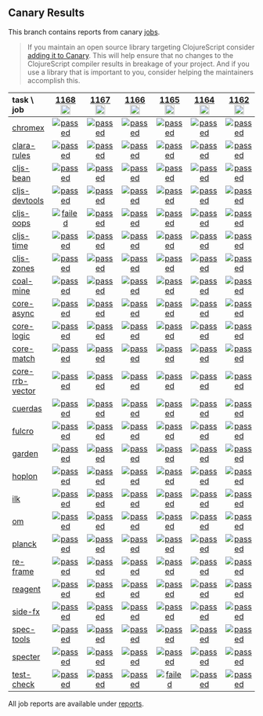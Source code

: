 ## Canary Results

This branch contains reports from canary [jobs](https://github.com/cljs-oss/canary/tree/jobs).

> If you maintain an open source library targeting ClojureScript consider [adding it to Canary](https://github.com/cljs-oss/canary/tree/master#how-to-participate). This will help ensure that no changes to the ClojureScript compiler results in breakage of your project. And if you use a library that is important to you, consider helping the maintainers accomplish this.

[//]: # (begin_overview_table)

| task \ job | <a href="reports/2019/11/11/job-001168-1.10.657-f6852dd80" title="job #1168&#xA;&#xA;job -c mfikes -r patch-tender-2019-11-10T21&#xA;&#xA;requested by Mike Fikes (@mfikes) on 2019-11-10T23:42:52Z">1168<br/><img width=20 height=20 src="https://avatars1.githubusercontent.com/u/1723464?v=4&s=60"></a> | <a href="reports/2019/11/10/job-001167-1.10.593-3471f42de" title="job #1167&#xA;&#xA;job -c mfikes -r CLJS-3185-2&#xA;&#xA;requested by Mike Fikes (@mfikes) on 2019-11-10T21:44:06Z">1167<br/><img width=20 height=20 src="https://avatars1.githubusercontent.com/u/1723464?v=4&s=60"></a> | <a href="reports/2019/11/10/job-001166-1.10.593-7a629304d" title="job #1166&#xA;&#xA;job -c mfikes -r CLJS-3185&#xA;&#xA;requested by Mike Fikes (@mfikes) on 2019-11-10T18:20:19Z">1166<br/><img width=20 height=20 src="https://avatars1.githubusercontent.com/u/1723464?v=4&s=60"></a> | <a href="reports/2019/11/10/job-001165-1.10.592-df183704" title="job #1165&#xA;&#xA;job&#xA;&#xA;requested by BinaryAge Bot (@babot) on 2019-11-10T07:00:09Z">1165<br/><img width=20 height=20 src="https://avatars0.githubusercontent.com/u/1476765?v=4&s=60"></a> | <a href="reports/2019/11/09/job-001164-1.10.593-e01369f9e" title="job #1164&#xA;&#xA;job -c mfikes -r CLJS-3077&#xA;&#xA;requested by Mike Fikes (@mfikes) on 2019-11-09T16:34:09Z">1164<br/><img width=20 height=20 src="https://avatars1.githubusercontent.com/u/1723464?v=4&s=60"></a> | <a href="reports/2019/11/09/job-001162-1.10.593-c4777abbe" title="job #1162&#xA;&#xA;job -c mfikes -r CLJS-3180&#xA;&#xA;requested by Mike Fikes (@mfikes) on 2019-11-09T15:24:24Z">1162<br/><img width=20 height=20 src="https://avatars1.githubusercontent.com/u/1723464?v=4&s=60"></a> | <a href="reports/2019/11/09/job-001161-1.10.592-df183704" title="job #1161&#xA;&#xA;job&#xA;&#xA;requested by BinaryAge Bot (@babot) on 2019-11-09T07:00:09Z">1161<br/><img width=20 height=20 src="https://avatars0.githubusercontent.com/u/1476765?v=4&s=60"></a> | <a href="reports/2019/11/08/job-001160-1.10.592-df183704" title="job #1160&#xA;&#xA;job&#xA;&#xA;requested by BinaryAge Bot (@babot) on 2019-11-08T07:00:10Z">1160<br/><img width=20 height=20 src="https://avatars0.githubusercontent.com/u/1476765?v=4&s=60"></a> | <a href="reports/2019/11/07/job-001159-1.10.592-df183704" title="job #1159&#xA;&#xA;job&#xA;&#xA;requested by BinaryAge Bot (@babot) on 2019-11-07T07:00:08Z">1159<br/><img width=20 height=20 src="https://avatars0.githubusercontent.com/u/1476765?v=4&s=60"></a> | <a href="reports/2019/11/06/job-001158-1.10.592-df183704" title="job #1158&#xA;&#xA;job&#xA;&#xA;requested by BinaryAge Bot (@babot) on 2019-11-06T07:00:09Z">1158<br/><img width=20 height=20 src="https://avatars0.githubusercontent.com/u/1476765?v=4&s=60"></a> |
| :--- | :---: | :---: | :---: | :---: | :---: | :---: | :---: | :---: | :---: | :---: |
| [chromex](https://github.com/binaryage/chromex) | <a href="reports/2019/11/11/job-001168-1.10.657-f6852dd80#-chromex"><img title="passed" src="http://box.binaryage.com/s-passed.svg"><a> | <a href="reports/2019/11/10/job-001167-1.10.593-3471f42de#-chromex"><img title="passed" src="http://box.binaryage.com/s-passed.svg"><a> | <a href="reports/2019/11/10/job-001166-1.10.593-7a629304d#-chromex"><img title="passed" src="http://box.binaryage.com/s-passed.svg"><a> | <a href="reports/2019/11/10/job-001165-1.10.592-df183704#-chromex"><img title="passed" src="http://box.binaryage.com/s-passed.svg"><a> | <a href="reports/2019/11/09/job-001164-1.10.593-e01369f9e#-chromex"><img title="passed" src="http://box.binaryage.com/s-passed.svg"><a> | <a href="reports/2019/11/09/job-001162-1.10.593-c4777abbe#-chromex"><img title="passed" src="http://box.binaryage.com/s-passed.svg"><a> | <a href="reports/2019/11/09/job-001161-1.10.592-df183704#-chromex"><img title="passed" src="http://box.binaryage.com/s-passed.svg"><a> | <a href="reports/2019/11/08/job-001160-1.10.592-df183704#-chromex"><img title="passed" src="http://box.binaryage.com/s-passed.svg"><a> | <a href="reports/2019/11/07/job-001159-1.10.592-df183704#-chromex"><img title="passed" src="http://box.binaryage.com/s-passed.svg"><a> | <a href="reports/2019/11/06/job-001158-1.10.592-df183704#-chromex"><img title="passed" src="http://box.binaryage.com/s-passed.svg"><a> |
| [clara-rules](https://github.com/cerner/clara-rules) | <a href="reports/2019/11/11/job-001168-1.10.657-f6852dd80#-clara-rules"><img title="passed" src="http://box.binaryage.com/s-passed.svg"><a> | <a href="reports/2019/11/10/job-001167-1.10.593-3471f42de#-clara-rules"><img title="passed" src="http://box.binaryage.com/s-passed.svg"><a> | <a href="reports/2019/11/10/job-001166-1.10.593-7a629304d#-clara-rules"><img title="passed" src="http://box.binaryage.com/s-passed.svg"><a> | <a href="reports/2019/11/10/job-001165-1.10.592-df183704#-clara-rules"><img title="passed" src="http://box.binaryage.com/s-passed.svg"><a> | <a href="reports/2019/11/09/job-001164-1.10.593-e01369f9e#-clara-rules"><img title="passed" src="http://box.binaryage.com/s-passed.svg"><a> | <a href="reports/2019/11/09/job-001162-1.10.593-c4777abbe#-clara-rules"><img title="passed" src="http://box.binaryage.com/s-passed.svg"><a> | <a href="reports/2019/11/09/job-001161-1.10.592-df183704#-clara-rules"><img title="passed" src="http://box.binaryage.com/s-passed.svg"><a> | <a href="reports/2019/11/08/job-001160-1.10.592-df183704#-clara-rules"><img title="passed" src="http://box.binaryage.com/s-passed.svg"><a> | <a href="reports/2019/11/07/job-001159-1.10.592-df183704#-clara-rules"><img title="passed" src="http://box.binaryage.com/s-passed.svg"><a> | <a href="reports/2019/11/06/job-001158-1.10.592-df183704#-clara-rules"><img title="passed" src="http://box.binaryage.com/s-passed.svg"><a> |
| [cljs-bean](https://github.com/mfikes/cljs-bean) | <a href="reports/2019/11/11/job-001168-1.10.657-f6852dd80#-cljs-bean"><img title="passed" src="http://box.binaryage.com/s-passed.svg"><a> | <a href="reports/2019/11/10/job-001167-1.10.593-3471f42de#-cljs-bean"><img title="passed" src="http://box.binaryage.com/s-passed.svg"><a> | <a href="reports/2019/11/10/job-001166-1.10.593-7a629304d#-cljs-bean"><img title="passed" src="http://box.binaryage.com/s-passed.svg"><a> | <a href="reports/2019/11/10/job-001165-1.10.592-df183704#-cljs-bean"><img title="passed" src="http://box.binaryage.com/s-passed.svg"><a> | <a href="reports/2019/11/09/job-001164-1.10.593-e01369f9e#-cljs-bean"><img title="passed" src="http://box.binaryage.com/s-passed.svg"><a> | <a href="reports/2019/11/09/job-001162-1.10.593-c4777abbe#-cljs-bean"><img title="passed" src="http://box.binaryage.com/s-passed.svg"><a> | <a href="reports/2019/11/09/job-001161-1.10.592-df183704#-cljs-bean"><img title="passed" src="http://box.binaryage.com/s-passed.svg"><a> | <a href="reports/2019/11/08/job-001160-1.10.592-df183704#-cljs-bean"><img title="passed" src="http://box.binaryage.com/s-passed.svg"><a> | <a href="reports/2019/11/07/job-001159-1.10.592-df183704#-cljs-bean"><img title="passed" src="http://box.binaryage.com/s-passed.svg"><a> | <a href="reports/2019/11/06/job-001158-1.10.592-df183704#-cljs-bean"><img title="failed" src="http://box.binaryage.com/s-failed.svg"><a> |
| [cljs-devtools](https://github.com/binaryage/cljs-devtools) | <a href="reports/2019/11/11/job-001168-1.10.657-f6852dd80#-cljs-devtools"><img title="passed" src="http://box.binaryage.com/s-passed.svg"><a> | <a href="reports/2019/11/10/job-001167-1.10.593-3471f42de#-cljs-devtools"><img title="passed" src="http://box.binaryage.com/s-passed.svg"><a> | <a href="reports/2019/11/10/job-001166-1.10.593-7a629304d#-cljs-devtools"><img title="passed" src="http://box.binaryage.com/s-passed.svg"><a> | <a href="reports/2019/11/10/job-001165-1.10.592-df183704#-cljs-devtools"><img title="passed" src="http://box.binaryage.com/s-passed.svg"><a> | <a href="reports/2019/11/09/job-001164-1.10.593-e01369f9e#-cljs-devtools"><img title="passed" src="http://box.binaryage.com/s-passed.svg"><a> | <a href="reports/2019/11/09/job-001162-1.10.593-c4777abbe#-cljs-devtools"><img title="passed" src="http://box.binaryage.com/s-passed.svg"><a> | <a href="reports/2019/11/09/job-001161-1.10.592-df183704#-cljs-devtools"><img title="passed" src="http://box.binaryage.com/s-passed.svg"><a> | <a href="reports/2019/11/08/job-001160-1.10.592-df183704#-cljs-devtools"><img title="passed" src="http://box.binaryage.com/s-passed.svg"><a> | <a href="reports/2019/11/07/job-001159-1.10.592-df183704#-cljs-devtools"><img title="passed" src="http://box.binaryage.com/s-passed.svg"><a> | <a href="reports/2019/11/06/job-001158-1.10.592-df183704#-cljs-devtools"><img title="passed" src="http://box.binaryage.com/s-passed.svg"><a> |
| [cljs-oops](https://github.com/binaryage/cljs-oops) | <a href="reports/2019/11/11/job-001168-1.10.657-f6852dd80#-cljs-oops"><img title="failed" src="http://box.binaryage.com/s-failed.svg"><a> | <a href="reports/2019/11/10/job-001167-1.10.593-3471f42de#-cljs-oops"><img title="passed" src="http://box.binaryage.com/s-passed.svg"><a> | <a href="reports/2019/11/10/job-001166-1.10.593-7a629304d#-cljs-oops"><img title="passed" src="http://box.binaryage.com/s-passed.svg"><a> | <a href="reports/2019/11/10/job-001165-1.10.592-df183704#-cljs-oops"><img title="passed" src="http://box.binaryage.com/s-passed.svg"><a> | <a href="reports/2019/11/09/job-001164-1.10.593-e01369f9e#-cljs-oops"><img title="passed" src="http://box.binaryage.com/s-passed.svg"><a> | <a href="reports/2019/11/09/job-001162-1.10.593-c4777abbe#-cljs-oops"><img title="passed" src="http://box.binaryage.com/s-passed.svg"><a> | <a href="reports/2019/11/09/job-001161-1.10.592-df183704#-cljs-oops"><img title="passed" src="http://box.binaryage.com/s-passed.svg"><a> | <a href="reports/2019/11/08/job-001160-1.10.592-df183704#-cljs-oops"><img title="passed" src="http://box.binaryage.com/s-passed.svg"><a> | <a href="reports/2019/11/07/job-001159-1.10.592-df183704#-cljs-oops"><img title="passed" src="http://box.binaryage.com/s-passed.svg"><a> | <a href="reports/2019/11/06/job-001158-1.10.592-df183704#-cljs-oops"><img title="passed" src="http://box.binaryage.com/s-passed.svg"><a> |
| [cljs-time](https://github.com/andrewmcveigh/cljs-time) | <a href="reports/2019/11/11/job-001168-1.10.657-f6852dd80#-cljs-time"><img title="passed" src="http://box.binaryage.com/s-passed.svg"><a> | <a href="reports/2019/11/10/job-001167-1.10.593-3471f42de#-cljs-time"><img title="passed" src="http://box.binaryage.com/s-passed.svg"><a> | <a href="reports/2019/11/10/job-001166-1.10.593-7a629304d#-cljs-time"><img title="passed" src="http://box.binaryage.com/s-passed.svg"><a> | <a href="reports/2019/11/10/job-001165-1.10.592-df183704#-cljs-time"><img title="passed" src="http://box.binaryage.com/s-passed.svg"><a> | <a href="reports/2019/11/09/job-001164-1.10.593-e01369f9e#-cljs-time"><img title="passed" src="http://box.binaryage.com/s-passed.svg"><a> | <a href="reports/2019/11/09/job-001162-1.10.593-c4777abbe#-cljs-time"><img title="passed" src="http://box.binaryage.com/s-passed.svg"><a> | <a href="reports/2019/11/09/job-001161-1.10.592-df183704#-cljs-time"><img title="passed" src="http://box.binaryage.com/s-passed.svg"><a> | <a href="reports/2019/11/08/job-001160-1.10.592-df183704#-cljs-time"><img title="passed" src="http://box.binaryage.com/s-passed.svg"><a> | <a href="reports/2019/11/07/job-001159-1.10.592-df183704#-cljs-time"><img title="passed" src="http://box.binaryage.com/s-passed.svg"><a> | <a href="reports/2019/11/06/job-001158-1.10.592-df183704#-cljs-time"><img title="passed" src="http://box.binaryage.com/s-passed.svg"><a> |
| [cljs-zones](https://github.com/binaryage/cljs-zones) | <a href="reports/2019/11/11/job-001168-1.10.657-f6852dd80#-cljs-zones"><img title="passed" src="http://box.binaryage.com/s-passed.svg"><a> | <a href="reports/2019/11/10/job-001167-1.10.593-3471f42de#-cljs-zones"><img title="passed" src="http://box.binaryage.com/s-passed.svg"><a> | <a href="reports/2019/11/10/job-001166-1.10.593-7a629304d#-cljs-zones"><img title="passed" src="http://box.binaryage.com/s-passed.svg"><a> | <a href="reports/2019/11/10/job-001165-1.10.592-df183704#-cljs-zones"><img title="passed" src="http://box.binaryage.com/s-passed.svg"><a> | <a href="reports/2019/11/09/job-001164-1.10.593-e01369f9e#-cljs-zones"><img title="passed" src="http://box.binaryage.com/s-passed.svg"><a> | <a href="reports/2019/11/09/job-001162-1.10.593-c4777abbe#-cljs-zones"><img title="passed" src="http://box.binaryage.com/s-passed.svg"><a> | <a href="reports/2019/11/09/job-001161-1.10.592-df183704#-cljs-zones"><img title="passed" src="http://box.binaryage.com/s-passed.svg"><a> | <a href="reports/2019/11/08/job-001160-1.10.592-df183704#-cljs-zones"><img title="passed" src="http://box.binaryage.com/s-passed.svg"><a> | <a href="reports/2019/11/07/job-001159-1.10.592-df183704#-cljs-zones"><img title="passed" src="http://box.binaryage.com/s-passed.svg"><a> | <a href="reports/2019/11/06/job-001158-1.10.592-df183704#-cljs-zones"><img title="passed" src="http://box.binaryage.com/s-passed.svg"><a> |
| [coal-mine](https://github.com/mfikes/coal-mine) | <a href="reports/2019/11/11/job-001168-1.10.657-f6852dd80#-coal-mine"><img title="passed" src="http://box.binaryage.com/s-passed.svg"><a> | <a href="reports/2019/11/10/job-001167-1.10.593-3471f42de#-coal-mine"><img title="passed" src="http://box.binaryage.com/s-passed.svg"><a> | <a href="reports/2019/11/10/job-001166-1.10.593-7a629304d#-coal-mine"><img title="passed" src="http://box.binaryage.com/s-passed.svg"><a> | <a href="reports/2019/11/10/job-001165-1.10.592-df183704#-coal-mine"><img title="passed" src="http://box.binaryage.com/s-passed.svg"><a> | <a href="reports/2019/11/09/job-001164-1.10.593-e01369f9e#-coal-mine"><img title="passed" src="http://box.binaryage.com/s-passed.svg"><a> | <a href="reports/2019/11/09/job-001162-1.10.593-c4777abbe#-coal-mine"><img title="passed" src="http://box.binaryage.com/s-passed.svg"><a> | <a href="reports/2019/11/09/job-001161-1.10.592-df183704#-coal-mine"><img title="passed" src="http://box.binaryage.com/s-passed.svg"><a> | <a href="reports/2019/11/08/job-001160-1.10.592-df183704#-coal-mine"><img title="passed" src="http://box.binaryage.com/s-passed.svg"><a> | <a href="reports/2019/11/07/job-001159-1.10.592-df183704#-coal-mine"><img title="passed" src="http://box.binaryage.com/s-passed.svg"><a> | <a href="reports/2019/11/06/job-001158-1.10.592-df183704#-coal-mine"><img title="passed" src="http://box.binaryage.com/s-passed.svg"><a> |
| [core-async](https://github.com/clojure/core.async) | <a href="reports/2019/11/11/job-001168-1.10.657-f6852dd80#-core-async"><img title="passed" src="http://box.binaryage.com/s-passed.svg"><a> | <a href="reports/2019/11/10/job-001167-1.10.593-3471f42de#-core-async"><img title="passed" src="http://box.binaryage.com/s-passed.svg"><a> | <a href="reports/2019/11/10/job-001166-1.10.593-7a629304d#-core-async"><img title="passed" src="http://box.binaryage.com/s-passed.svg"><a> | <a href="reports/2019/11/10/job-001165-1.10.592-df183704#-core-async"><img title="passed" src="http://box.binaryage.com/s-passed.svg"><a> | <a href="reports/2019/11/09/job-001164-1.10.593-e01369f9e#-core-async"><img title="passed" src="http://box.binaryage.com/s-passed.svg"><a> | <a href="reports/2019/11/09/job-001162-1.10.593-c4777abbe#-core-async"><img title="passed" src="http://box.binaryage.com/s-passed.svg"><a> | <a href="reports/2019/11/09/job-001161-1.10.592-df183704#-core-async"><img title="passed" src="http://box.binaryage.com/s-passed.svg"><a> | <a href="reports/2019/11/08/job-001160-1.10.592-df183704#-core-async"><img title="passed" src="http://box.binaryage.com/s-passed.svg"><a> | <a href="reports/2019/11/07/job-001159-1.10.592-df183704#-core-async"><img title="passed" src="http://box.binaryage.com/s-passed.svg"><a> | <a href="reports/2019/11/06/job-001158-1.10.592-df183704#-core-async"><img title="passed" src="http://box.binaryage.com/s-passed.svg"><a> |
| [core-logic](https://github.com/clojure/core.logic) | <a href="reports/2019/11/11/job-001168-1.10.657-f6852dd80#-core-logic"><img title="passed" src="http://box.binaryage.com/s-passed.svg"><a> | <a href="reports/2019/11/10/job-001167-1.10.593-3471f42de#-core-logic"><img title="passed" src="http://box.binaryage.com/s-passed.svg"><a> | <a href="reports/2019/11/10/job-001166-1.10.593-7a629304d#-core-logic"><img title="passed" src="http://box.binaryage.com/s-passed.svg"><a> | <a href="reports/2019/11/10/job-001165-1.10.592-df183704#-core-logic"><img title="passed" src="http://box.binaryage.com/s-passed.svg"><a> | <a href="reports/2019/11/09/job-001164-1.10.593-e01369f9e#-core-logic"><img title="passed" src="http://box.binaryage.com/s-passed.svg"><a> | <a href="reports/2019/11/09/job-001162-1.10.593-c4777abbe#-core-logic"><img title="passed" src="http://box.binaryage.com/s-passed.svg"><a> | <a href="reports/2019/11/09/job-001161-1.10.592-df183704#-core-logic"><img title="passed" src="http://box.binaryage.com/s-passed.svg"><a> | <a href="reports/2019/11/08/job-001160-1.10.592-df183704#-core-logic"><img title="passed" src="http://box.binaryage.com/s-passed.svg"><a> | <a href="reports/2019/11/07/job-001159-1.10.592-df183704#-core-logic"><img title="passed" src="http://box.binaryage.com/s-passed.svg"><a> | <a href="reports/2019/11/06/job-001158-1.10.592-df183704#-core-logic"><img title="passed" src="http://box.binaryage.com/s-passed.svg"><a> |
| [core-match](https://github.com/clojure/core.match) | <a href="reports/2019/11/11/job-001168-1.10.657-f6852dd80#-core-match"><img title="passed" src="http://box.binaryage.com/s-passed.svg"><a> | <a href="reports/2019/11/10/job-001167-1.10.593-3471f42de#-core-match"><img title="passed" src="http://box.binaryage.com/s-passed.svg"><a> | <a href="reports/2019/11/10/job-001166-1.10.593-7a629304d#-core-match"><img title="passed" src="http://box.binaryage.com/s-passed.svg"><a> | <a href="reports/2019/11/10/job-001165-1.10.592-df183704#-core-match"><img title="passed" src="http://box.binaryage.com/s-passed.svg"><a> | <a href="reports/2019/11/09/job-001164-1.10.593-e01369f9e#-core-match"><img title="passed" src="http://box.binaryage.com/s-passed.svg"><a> | <a href="reports/2019/11/09/job-001162-1.10.593-c4777abbe#-core-match"><img title="passed" src="http://box.binaryage.com/s-passed.svg"><a> | <a href="reports/2019/11/09/job-001161-1.10.592-df183704#-core-match"><img title="passed" src="http://box.binaryage.com/s-passed.svg"><a> | <a href="reports/2019/11/08/job-001160-1.10.592-df183704#-core-match"><img title="passed" src="http://box.binaryage.com/s-passed.svg"><a> | <a href="reports/2019/11/07/job-001159-1.10.592-df183704#-core-match"><img title="passed" src="http://box.binaryage.com/s-passed.svg"><a> | <a href="reports/2019/11/06/job-001158-1.10.592-df183704#-core-match"><img title="passed" src="http://box.binaryage.com/s-passed.svg"><a> |
| [core-rrb-vector](https://github.com/clojure/core.rrb-vector) | <a href="reports/2019/11/11/job-001168-1.10.657-f6852dd80#-core-rrb-vector"><img title="passed" src="http://box.binaryage.com/s-passed.svg"><a> | <a href="reports/2019/11/10/job-001167-1.10.593-3471f42de#-core-rrb-vector"><img title="passed" src="http://box.binaryage.com/s-passed.svg"><a> | <a href="reports/2019/11/10/job-001166-1.10.593-7a629304d#-core-rrb-vector"><img title="passed" src="http://box.binaryage.com/s-passed.svg"><a> | <a href="reports/2019/11/10/job-001165-1.10.592-df183704#-core-rrb-vector"><img title="passed" src="http://box.binaryage.com/s-passed.svg"><a> | <a href="reports/2019/11/09/job-001164-1.10.593-e01369f9e#-core-rrb-vector"><img title="passed" src="http://box.binaryage.com/s-passed.svg"><a> | <a href="reports/2019/11/09/job-001162-1.10.593-c4777abbe#-core-rrb-vector"><img title="passed" src="http://box.binaryage.com/s-passed.svg"><a> | <a href="reports/2019/11/09/job-001161-1.10.592-df183704#-core-rrb-vector"><img title="passed" src="http://box.binaryage.com/s-passed.svg"><a> | <a href="reports/2019/11/08/job-001160-1.10.592-df183704#-core-rrb-vector"><img title="passed" src="http://box.binaryage.com/s-passed.svg"><a> | <a href="reports/2019/11/07/job-001159-1.10.592-df183704#-core-rrb-vector"><img title="passed" src="http://box.binaryage.com/s-passed.svg"><a> | <a href="reports/2019/11/06/job-001158-1.10.592-df183704#-core-rrb-vector"><img title="passed" src="http://box.binaryage.com/s-passed.svg"><a> |
| [cuerdas](https://github.com/funcool/cuerdas) | <a href="reports/2019/11/11/job-001168-1.10.657-f6852dd80#-cuerdas"><img title="passed" src="http://box.binaryage.com/s-passed.svg"><a> | <a href="reports/2019/11/10/job-001167-1.10.593-3471f42de#-cuerdas"><img title="passed" src="http://box.binaryage.com/s-passed.svg"><a> | <a href="reports/2019/11/10/job-001166-1.10.593-7a629304d#-cuerdas"><img title="passed" src="http://box.binaryage.com/s-passed.svg"><a> | <a href="reports/2019/11/10/job-001165-1.10.592-df183704#-cuerdas"><img title="passed" src="http://box.binaryage.com/s-passed.svg"><a> | <a href="reports/2019/11/09/job-001164-1.10.593-e01369f9e#-cuerdas"><img title="passed" src="http://box.binaryage.com/s-passed.svg"><a> | <a href="reports/2019/11/09/job-001162-1.10.593-c4777abbe#-cuerdas"><img title="passed" src="http://box.binaryage.com/s-passed.svg"><a> | <a href="reports/2019/11/09/job-001161-1.10.592-df183704#-cuerdas"><img title="passed" src="http://box.binaryage.com/s-passed.svg"><a> | <a href="reports/2019/11/08/job-001160-1.10.592-df183704#-cuerdas"><img title="passed" src="http://box.binaryage.com/s-passed.svg"><a> | <a href="reports/2019/11/07/job-001159-1.10.592-df183704#-cuerdas"><img title="passed" src="http://box.binaryage.com/s-passed.svg"><a> | <a href="reports/2019/11/06/job-001158-1.10.592-df183704#-cuerdas"><img title="passed" src="http://box.binaryage.com/s-passed.svg"><a> |
| [fulcro](https://github.com/fulcrologic/fulcro) | <a href="reports/2019/11/11/job-001168-1.10.657-f6852dd80#-fulcro"><img title="passed" src="http://box.binaryage.com/s-passed.svg"><a> | <a href="reports/2019/11/10/job-001167-1.10.593-3471f42de#-fulcro"><img title="passed" src="http://box.binaryage.com/s-passed.svg"><a> | <a href="reports/2019/11/10/job-001166-1.10.593-7a629304d#-fulcro"><img title="passed" src="http://box.binaryage.com/s-passed.svg"><a> | <a href="reports/2019/11/10/job-001165-1.10.592-df183704#-fulcro"><img title="passed" src="http://box.binaryage.com/s-passed.svg"><a> | <a href="reports/2019/11/09/job-001164-1.10.593-e01369f9e#-fulcro"><img title="passed" src="http://box.binaryage.com/s-passed.svg"><a> | <a href="reports/2019/11/09/job-001162-1.10.593-c4777abbe#-fulcro"><img title="passed" src="http://box.binaryage.com/s-passed.svg"><a> | <a href="reports/2019/11/09/job-001161-1.10.592-df183704#-fulcro"><img title="passed" src="http://box.binaryage.com/s-passed.svg"><a> | <a href="reports/2019/11/08/job-001160-1.10.592-df183704#-fulcro"><img title="passed" src="http://box.binaryage.com/s-passed.svg"><a> | <a href="reports/2019/11/07/job-001159-1.10.592-df183704#-fulcro"><img title="passed" src="http://box.binaryage.com/s-passed.svg"><a> | <a href="reports/2019/11/06/job-001158-1.10.592-df183704#-fulcro"><img title="passed" src="http://box.binaryage.com/s-passed.svg"><a> |
| [garden](https://github.com/noprompt/garden) | <a href="reports/2019/11/11/job-001168-1.10.657-f6852dd80#-garden"><img title="passed" src="http://box.binaryage.com/s-passed.svg"><a> | <a href="reports/2019/11/10/job-001167-1.10.593-3471f42de#-garden"><img title="passed" src="http://box.binaryage.com/s-passed.svg"><a> | <a href="reports/2019/11/10/job-001166-1.10.593-7a629304d#-garden"><img title="passed" src="http://box.binaryage.com/s-passed.svg"><a> | <a href="reports/2019/11/10/job-001165-1.10.592-df183704#-garden"><img title="passed" src="http://box.binaryage.com/s-passed.svg"><a> | <a href="reports/2019/11/09/job-001164-1.10.593-e01369f9e#-garden"><img title="passed" src="http://box.binaryage.com/s-passed.svg"><a> | <a href="reports/2019/11/09/job-001162-1.10.593-c4777abbe#-garden"><img title="passed" src="http://box.binaryage.com/s-passed.svg"><a> | <a href="reports/2019/11/09/job-001161-1.10.592-df183704#-garden"><img title="passed" src="http://box.binaryage.com/s-passed.svg"><a> | <a href="reports/2019/11/08/job-001160-1.10.592-df183704#-garden"><img title="passed" src="http://box.binaryage.com/s-passed.svg"><a> | <a href="reports/2019/11/07/job-001159-1.10.592-df183704#-garden"><img title="passed" src="http://box.binaryage.com/s-passed.svg"><a> | <a href="reports/2019/11/06/job-001158-1.10.592-df183704#-garden"><img title="passed" src="http://box.binaryage.com/s-passed.svg"><a> |
| [hoplon](https://github.com/hoplon/hoplon) | <a href="reports/2019/11/11/job-001168-1.10.657-f6852dd80#-hoplon"><img title="passed" src="http://box.binaryage.com/s-passed.svg"><a> | <a href="reports/2019/11/10/job-001167-1.10.593-3471f42de#-hoplon"><img title="passed" src="http://box.binaryage.com/s-passed.svg"><a> | <a href="reports/2019/11/10/job-001166-1.10.593-7a629304d#-hoplon"><img title="passed" src="http://box.binaryage.com/s-passed.svg"><a> | <a href="reports/2019/11/10/job-001165-1.10.592-df183704#-hoplon"><img title="passed" src="http://box.binaryage.com/s-passed.svg"><a> | <a href="reports/2019/11/09/job-001164-1.10.593-e01369f9e#-hoplon"><img title="passed" src="http://box.binaryage.com/s-passed.svg"><a> | <a href="reports/2019/11/09/job-001162-1.10.593-c4777abbe#-hoplon"><img title="passed" src="http://box.binaryage.com/s-passed.svg"><a> | <a href="reports/2019/11/09/job-001161-1.10.592-df183704#-hoplon"><img title="passed" src="http://box.binaryage.com/s-passed.svg"><a> | <a href="reports/2019/11/08/job-001160-1.10.592-df183704#-hoplon"><img title="passed" src="http://box.binaryage.com/s-passed.svg"><a> | <a href="reports/2019/11/07/job-001159-1.10.592-df183704#-hoplon"><img title="passed" src="http://box.binaryage.com/s-passed.svg"><a> | <a href="reports/2019/11/06/job-001158-1.10.592-df183704#-hoplon"><img title="passed" src="http://box.binaryage.com/s-passed.svg"><a> |
| [ilk](https://github.com/mfikes/ilk) | <a href="reports/2019/11/11/job-001168-1.10.657-f6852dd80#-ilk"><img title="passed" src="http://box.binaryage.com/s-passed.svg"><a> | <a href="reports/2019/11/10/job-001167-1.10.593-3471f42de#-ilk"><img title="passed" src="http://box.binaryage.com/s-passed.svg"><a> | <a href="reports/2019/11/10/job-001166-1.10.593-7a629304d#-ilk"><img title="passed" src="http://box.binaryage.com/s-passed.svg"><a> | <a href="reports/2019/11/10/job-001165-1.10.592-df183704#-ilk"><img title="passed" src="http://box.binaryage.com/s-passed.svg"><a> | <a href="reports/2019/11/09/job-001164-1.10.593-e01369f9e#-ilk"><img title="passed" src="http://box.binaryage.com/s-passed.svg"><a> | <a href="reports/2019/11/09/job-001162-1.10.593-c4777abbe#-ilk"><img title="passed" src="http://box.binaryage.com/s-passed.svg"><a> | <a href="reports/2019/11/09/job-001161-1.10.592-df183704#-ilk"><img title="passed" src="http://box.binaryage.com/s-passed.svg"><a> | <a href="reports/2019/11/08/job-001160-1.10.592-df183704#-ilk"><img title="passed" src="http://box.binaryage.com/s-passed.svg"><a> | <a href="reports/2019/11/07/job-001159-1.10.592-df183704#-ilk"><img title="passed" src="http://box.binaryage.com/s-passed.svg"><a> | <a href="reports/2019/11/06/job-001158-1.10.592-df183704#-ilk"><img title="passed" src="http://box.binaryage.com/s-passed.svg"><a> |
| [om](https://github.com/omcljs/om) | <a href="reports/2019/11/11/job-001168-1.10.657-f6852dd80#-om"><img title="passed" src="http://box.binaryage.com/s-passed.svg"><a> | <a href="reports/2019/11/10/job-001167-1.10.593-3471f42de#-om"><img title="passed" src="http://box.binaryage.com/s-passed.svg"><a> | <a href="reports/2019/11/10/job-001166-1.10.593-7a629304d#-om"><img title="passed" src="http://box.binaryage.com/s-passed.svg"><a> | <a href="reports/2019/11/10/job-001165-1.10.592-df183704#-om"><img title="passed" src="http://box.binaryage.com/s-passed.svg"><a> | <a href="reports/2019/11/09/job-001164-1.10.593-e01369f9e#-om"><img title="passed" src="http://box.binaryage.com/s-passed.svg"><a> | <a href="reports/2019/11/09/job-001162-1.10.593-c4777abbe#-om"><img title="passed" src="http://box.binaryage.com/s-passed.svg"><a> | <a href="reports/2019/11/09/job-001161-1.10.592-df183704#-om"><img title="passed" src="http://box.binaryage.com/s-passed.svg"><a> | <a href="reports/2019/11/08/job-001160-1.10.592-df183704#-om"><img title="passed" src="http://box.binaryage.com/s-passed.svg"><a> | <a href="reports/2019/11/07/job-001159-1.10.592-df183704#-om"><img title="passed" src="http://box.binaryage.com/s-passed.svg"><a> | <a href="reports/2019/11/06/job-001158-1.10.592-df183704#-om"><img title="passed" src="http://box.binaryage.com/s-passed.svg"><a> |
| [planck](https://github.com/planck-repl/planck) | <a href="reports/2019/11/11/job-001168-1.10.657-f6852dd80#-planck"><img title="passed" src="http://box.binaryage.com/s-passed.svg"><a> | <a href="reports/2019/11/10/job-001167-1.10.593-3471f42de#-planck"><img title="passed" src="http://box.binaryage.com/s-passed.svg"><a> | <a href="reports/2019/11/10/job-001166-1.10.593-7a629304d#-planck"><img title="passed" src="http://box.binaryage.com/s-passed.svg"><a> | <a href="reports/2019/11/10/job-001165-1.10.592-df183704#-planck"><img title="passed" src="http://box.binaryage.com/s-passed.svg"><a> | <a href="reports/2019/11/09/job-001164-1.10.593-e01369f9e#-planck"><img title="passed" src="http://box.binaryage.com/s-passed.svg"><a> | <a href="reports/2019/11/09/job-001162-1.10.593-c4777abbe#-planck"><img title="passed" src="http://box.binaryage.com/s-passed.svg"><a> | <a href="reports/2019/11/09/job-001161-1.10.592-df183704#-planck"><img title="passed" src="http://box.binaryage.com/s-passed.svg"><a> | <a href="reports/2019/11/08/job-001160-1.10.592-df183704#-planck"><img title="passed" src="http://box.binaryage.com/s-passed.svg"><a> | <a href="reports/2019/11/07/job-001159-1.10.592-df183704#-planck"><img title="passed" src="http://box.binaryage.com/s-passed.svg"><a> | <a href="reports/2019/11/06/job-001158-1.10.592-df183704#-planck"><img title="passed" src="http://box.binaryage.com/s-passed.svg"><a> |
| [re-frame](https://github.com/Day8/re-frame) | <a href="reports/2019/11/11/job-001168-1.10.657-f6852dd80#-re-frame"><img title="passed" src="http://box.binaryage.com/s-passed.svg"><a> | <a href="reports/2019/11/10/job-001167-1.10.593-3471f42de#-re-frame"><img title="passed" src="http://box.binaryage.com/s-passed.svg"><a> | <a href="reports/2019/11/10/job-001166-1.10.593-7a629304d#-re-frame"><img title="passed" src="http://box.binaryage.com/s-passed.svg"><a> | <a href="reports/2019/11/10/job-001165-1.10.592-df183704#-re-frame"><img title="passed" src="http://box.binaryage.com/s-passed.svg"><a> | <a href="reports/2019/11/09/job-001164-1.10.593-e01369f9e#-re-frame"><img title="passed" src="http://box.binaryage.com/s-passed.svg"><a> | <a href="reports/2019/11/09/job-001162-1.10.593-c4777abbe#-re-frame"><img title="passed" src="http://box.binaryage.com/s-passed.svg"><a> | <a href="reports/2019/11/09/job-001161-1.10.592-df183704#-re-frame"><img title="passed" src="http://box.binaryage.com/s-passed.svg"><a> | <a href="reports/2019/11/08/job-001160-1.10.592-df183704#-re-frame"><img title="passed" src="http://box.binaryage.com/s-passed.svg"><a> | <a href="reports/2019/11/07/job-001159-1.10.592-df183704#-re-frame"><img title="passed" src="http://box.binaryage.com/s-passed.svg"><a> | <a href="reports/2019/11/06/job-001158-1.10.592-df183704#-re-frame"><img title="passed" src="http://box.binaryage.com/s-passed.svg"><a> |
| [reagent](https://github.com/reagent-project/reagent) | <a href="reports/2019/11/11/job-001168-1.10.657-f6852dd80#-reagent"><img title="passed" src="http://box.binaryage.com/s-passed.svg"><a> | <a href="reports/2019/11/10/job-001167-1.10.593-3471f42de#-reagent"><img title="passed" src="http://box.binaryage.com/s-passed.svg"><a> | <a href="reports/2019/11/10/job-001166-1.10.593-7a629304d#-reagent"><img title="passed" src="http://box.binaryage.com/s-passed.svg"><a> | <a href="reports/2019/11/10/job-001165-1.10.592-df183704#-reagent"><img title="passed" src="http://box.binaryage.com/s-passed.svg"><a> | <a href="reports/2019/11/09/job-001164-1.10.593-e01369f9e#-reagent"><img title="passed" src="http://box.binaryage.com/s-passed.svg"><a> | <a href="reports/2019/11/09/job-001162-1.10.593-c4777abbe#-reagent"><img title="passed" src="http://box.binaryage.com/s-passed.svg"><a> | <a href="reports/2019/11/09/job-001161-1.10.592-df183704#-reagent"><img title="passed" src="http://box.binaryage.com/s-passed.svg"><a> | <a href="reports/2019/11/08/job-001160-1.10.592-df183704#-reagent"><img title="passed" src="http://box.binaryage.com/s-passed.svg"><a> | <a href="reports/2019/11/07/job-001159-1.10.592-df183704#-reagent"><img title="passed" src="http://box.binaryage.com/s-passed.svg"><a> | <a href="reports/2019/11/06/job-001158-1.10.592-df183704#-reagent"><img title="passed" src="http://box.binaryage.com/s-passed.svg"><a> |
| [side-fx](https://github.com/cljsrn/side-fx) | <a href="reports/2019/11/11/job-001168-1.10.657-f6852dd80#-side-fx"><img title="passed" src="http://box.binaryage.com/s-passed.svg"><a> | <a href="reports/2019/11/10/job-001167-1.10.593-3471f42de#-side-fx"><img title="passed" src="http://box.binaryage.com/s-passed.svg"><a> | <a href="reports/2019/11/10/job-001166-1.10.593-7a629304d#-side-fx"><img title="passed" src="http://box.binaryage.com/s-passed.svg"><a> | <a href="reports/2019/11/10/job-001165-1.10.592-df183704#-side-fx"><img title="passed" src="http://box.binaryage.com/s-passed.svg"><a> | <a href="reports/2019/11/09/job-001164-1.10.593-e01369f9e#-side-fx"><img title="passed" src="http://box.binaryage.com/s-passed.svg"><a> | <a href="reports/2019/11/09/job-001162-1.10.593-c4777abbe#-side-fx"><img title="passed" src="http://box.binaryage.com/s-passed.svg"><a> | <a href="reports/2019/11/09/job-001161-1.10.592-df183704#-side-fx"><img title="passed" src="http://box.binaryage.com/s-passed.svg"><a> | <a href="reports/2019/11/08/job-001160-1.10.592-df183704#-side-fx"><img title="passed" src="http://box.binaryage.com/s-passed.svg"><a> | <a href="reports/2019/11/07/job-001159-1.10.592-df183704#-side-fx"><img title="passed" src="http://box.binaryage.com/s-passed.svg"><a> | <a href="reports/2019/11/06/job-001158-1.10.592-df183704#-side-fx"><img title="passed" src="http://box.binaryage.com/s-passed.svg"><a> |
| [spec-tools](https://github.com/metosin/spec-tools) | <a href="reports/2019/11/11/job-001168-1.10.657-f6852dd80#-spec-tools"><img title="passed" src="http://box.binaryage.com/s-passed.svg"><a> | <a href="reports/2019/11/10/job-001167-1.10.593-3471f42de#-spec-tools"><img title="passed" src="http://box.binaryage.com/s-passed.svg"><a> | <a href="reports/2019/11/10/job-001166-1.10.593-7a629304d#-spec-tools"><img title="passed" src="http://box.binaryage.com/s-passed.svg"><a> | <a href="reports/2019/11/10/job-001165-1.10.592-df183704#-spec-tools"><img title="passed" src="http://box.binaryage.com/s-passed.svg"><a> | <a href="reports/2019/11/09/job-001164-1.10.593-e01369f9e#-spec-tools"><img title="passed" src="http://box.binaryage.com/s-passed.svg"><a> | <a href="reports/2019/11/09/job-001162-1.10.593-c4777abbe#-spec-tools"><img title="passed" src="http://box.binaryage.com/s-passed.svg"><a> | <a href="reports/2019/11/09/job-001161-1.10.592-df183704#-spec-tools"><img title="passed" src="http://box.binaryage.com/s-passed.svg"><a> | <a href="reports/2019/11/08/job-001160-1.10.592-df183704#-spec-tools"><img title="passed" src="http://box.binaryage.com/s-passed.svg"><a> | <a href="reports/2019/11/07/job-001159-1.10.592-df183704#-spec-tools"><img title="passed" src="http://box.binaryage.com/s-passed.svg"><a> | <a href="reports/2019/11/06/job-001158-1.10.592-df183704#-spec-tools"><img title="passed" src="http://box.binaryage.com/s-passed.svg"><a> |
| [specter](https://github.com/nathanmarz/specter) | <a href="reports/2019/11/11/job-001168-1.10.657-f6852dd80#-specter"><img title="passed" src="http://box.binaryage.com/s-passed.svg"><a> | <a href="reports/2019/11/10/job-001167-1.10.593-3471f42de#-specter"><img title="passed" src="http://box.binaryage.com/s-passed.svg"><a> | <a href="reports/2019/11/10/job-001166-1.10.593-7a629304d#-specter"><img title="passed" src="http://box.binaryage.com/s-passed.svg"><a> | <a href="reports/2019/11/10/job-001165-1.10.592-df183704#-specter"><img title="passed" src="http://box.binaryage.com/s-passed.svg"><a> | <a href="reports/2019/11/09/job-001164-1.10.593-e01369f9e#-specter"><img title="passed" src="http://box.binaryage.com/s-passed.svg"><a> | <a href="reports/2019/11/09/job-001162-1.10.593-c4777abbe#-specter"><img title="passed" src="http://box.binaryage.com/s-passed.svg"><a> | <a href="reports/2019/11/09/job-001161-1.10.592-df183704#-specter"><img title="passed" src="http://box.binaryage.com/s-passed.svg"><a> | <a href="reports/2019/11/08/job-001160-1.10.592-df183704#-specter"><img title="passed" src="http://box.binaryage.com/s-passed.svg"><a> | <a href="reports/2019/11/07/job-001159-1.10.592-df183704#-specter"><img title="passed" src="http://box.binaryage.com/s-passed.svg"><a> | <a href="reports/2019/11/06/job-001158-1.10.592-df183704#-specter"><img title="passed" src="http://box.binaryage.com/s-passed.svg"><a> |
| [test-check](https://github.com/clojure/test.check) | <a href="reports/2019/11/11/job-001168-1.10.657-f6852dd80#-test-check"><img title="passed" src="http://box.binaryage.com/s-passed.svg"><a> | <a href="reports/2019/11/10/job-001167-1.10.593-3471f42de#-test-check"><img title="passed" src="http://box.binaryage.com/s-passed.svg"><a> | <a href="reports/2019/11/10/job-001166-1.10.593-7a629304d#-test-check"><img title="passed" src="http://box.binaryage.com/s-passed.svg"><a> | <a href="reports/2019/11/10/job-001165-1.10.592-df183704#-test-check"><img title="failed" src="http://box.binaryage.com/s-failed.svg"><a> | <a href="reports/2019/11/09/job-001164-1.10.593-e01369f9e#-test-check"><img title="passed" src="http://box.binaryage.com/s-passed.svg"><a> | <a href="reports/2019/11/09/job-001162-1.10.593-c4777abbe#-test-check"><img title="passed" src="http://box.binaryage.com/s-passed.svg"><a> | <a href="reports/2019/11/09/job-001161-1.10.592-df183704#-test-check"><img title="passed" src="http://box.binaryage.com/s-passed.svg"><a> | <a href="reports/2019/11/08/job-001160-1.10.592-df183704#-test-check"><img title="passed" src="http://box.binaryage.com/s-passed.svg"><a> | <a href="reports/2019/11/07/job-001159-1.10.592-df183704#-test-check"><img title="passed" src="http://box.binaryage.com/s-passed.svg"><a> | <a href="reports/2019/11/06/job-001158-1.10.592-df183704#-test-check"><img title="passed" src="http://box.binaryage.com/s-passed.svg"><a> |

[//]: # (end_overview_table)

All job reports are available under [reports](reports).
